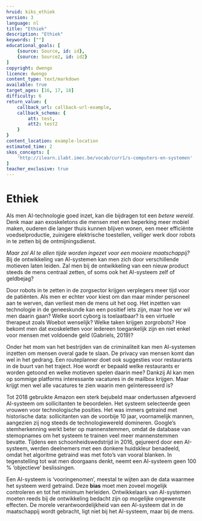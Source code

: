 ```yaml
---
hruid: kiks_ethiek
version: 3
language: nl
title: "Ethiek"
description: "Ethiek"
keywords: [""]
educational_goals: [
    {source: Source, id: id}, 
    {source: Source2, id: id2}
]
copyright: dwengo
licence: dwengo
content_type: text/markdown
available: true
target_ages: [16, 17, 18]
difficulty: 6
return_value: {
    callback_url: callback-url-example,
    callback_schema: {
        att: test,
        att2: test2
    }
}
content_location: example-location
estimated_time: 2
skos_concepts: [
    'http://ilearn.ilabt.imec.be/vocab/curr1/s-computers-en-systemen'
]
teacher_exclusive: true
---
```


# Ethiek
Als men AI-technologie goed inzet, kan die bijdragen tot een *betere wereld*. Denk maar aan exoskeletons die mensen met een beperking meer mobiel maken,
ouderen die langer thuis kunnen blijven wonen, een meer efficiënte voedselproductie, zuinigere elektrische toestellen, veiliger werk door robots in te zetten bij de
ontmijningsdienst.

*Maar zal AI te allen tijde worden ingezet voor een mooiere maatschappij?* Bij de ontwikkeling van AI-systemen kan men zich door verschillende motieven
laten leiden. Zal men bij de ontwikkeling van een nieuw product steeds de mens centraal zetten, of soms ook het AI-systeem zelf of geldbejag?

Door robots in te zetten in de zorgsector krijgen verplegers meer tijd voor de patiënten. Als men er echter voor kiest om dan maar minder personeel aan te werven, dan verliest men de mens uit het oog. Het inzetten van technologie in de geneeskunde kan een positief iets zijn, maar hoe ver wil men daarin gaan? Welke soort
cyborg is toelaatbaar? Is een virtuele therapeut zoals Woebot wenselijk? Welke taken krijgen zorgrobots? Hoe bekomt men dat exoskeletten voor iedereen toegankelijk zijn en niet enkel voor mensen met voldoende geld (Gabriels, 2019)?

Onder het mom van het bestrijden van de criminaliteit kan men AI-systemen inzetten om mensen overal gade te slaan. De privacy van mensen komt dan wel
in het gedrang. Een routeplanner doet ook suggesties voor restaurants in de buurt van het traject. Hoe wordt er bepaald welke restaurants er worden getoond en
welke motieven spelen daarin mee? Dankzij AI kan men op sommige platforms interessante vacatures in de mailbox krijgen. Maar krijgt men wel alle vacatures
te zien waarin men geïnteresseerd is?

Tot 2018 gebruikte Amazon een sterk bejubeld maar ondertussen afgevoerd AI-systeem om sollicitanten te beoordelen. Het systeem selecteerde geen vrouwen
voor technologische posities. Het was immers getraind met historische data: sollicitanten van de voorbije 10 jaar, voornamelijk mannen, aangezien zij nog steeds de
technologiewereld domineren. Google’s stemherkenning werkt beter op mannenstemmen, omdat de database van stemopnames om het systeem te trainen veel
meer mannenstemmen bevatte. Tijdens een schoonheidswedstrijd in 2016, gejureerd door een AI-systeem, werden deelnemers met een donkere huidskleur benadeeld, omdat het algoritme getraind was met foto’s van vooral blanken. In tegenstelling tot wat men doorgaans denkt, neemt een AI-systeem geen 100 % ‘objectieve’ beslissingen.

Een AI-systeem is ‘vooringenomen’, meestal te wijten aan de data waarmee het systeem werd getraind. Deze **bias** moet men zoveel mogelijk controleren en tot het
minimum herleiden. Ontwikkelaars van AI-systemen moeten reeds bij de ontwikkeling bedacht zijn op mogelijke ongewenste effecten. De morele verantwoordelijkheid van een AI-systeem dat in de maatschappij wordt gebracht, ligt niet bij het AI-systeem, maar bij de mens.
